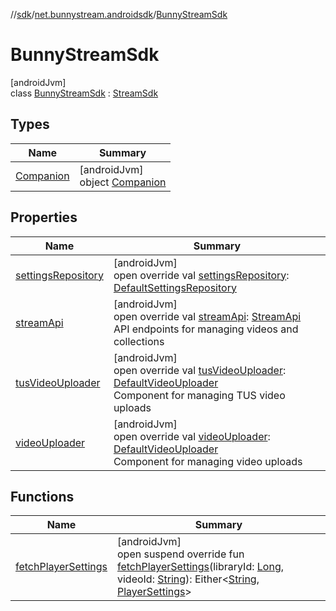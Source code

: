 //[sdk](../../../index.md)/[net.bunnystream.androidsdk](../index.md)/[BunnyStreamSdk](index.md)

# BunnyStreamSdk

[androidJvm]\
class [BunnyStreamSdk](index.md) : [StreamSdk](../-stream-sdk/index.md)

## Types

| Name | Summary |
|---|---|
| [Companion](-companion/index.md) | [androidJvm]<br>object [Companion](-companion/index.md) |

## Properties

| Name | Summary |
|---|---|
| [settingsRepository](settings-repository.md) | [androidJvm]<br>open override val [settingsRepository](settings-repository.md): [DefaultSettingsRepository](../../net.bunnystream.androidsdk.settings.data/-default-settings-repository/index.md) |
| [streamApi](stream-api.md) | [androidJvm]<br>open override val [streamApi](stream-api.md): [StreamApi](../-stream-api/index.md)<br>API endpoints for managing videos and collections |
| [tusVideoUploader](tus-video-uploader.md) | [androidJvm]<br>open override val [tusVideoUploader](tus-video-uploader.md): [DefaultVideoUploader](../../net.bunnystream.androidsdk.upload/-default-video-uploader/index.md)<br>Component for managing TUS video uploads |
| [videoUploader](video-uploader.md) | [androidJvm]<br>open override val [videoUploader](video-uploader.md): [DefaultVideoUploader](../../net.bunnystream.androidsdk.upload/-default-video-uploader/index.md)<br>Component for managing video uploads |

## Functions

| Name | Summary |
|---|---|
| [fetchPlayerSettings](fetch-player-settings.md) | [androidJvm]<br>open suspend override fun [fetchPlayerSettings](fetch-player-settings.md)(libraryId: [Long](https://kotlinlang.org/api/latest/jvm/stdlib/kotlin/-long/index.html), videoId: [String](https://kotlinlang.org/api/latest/jvm/stdlib/kotlin/-string/index.html)): Either&lt;[String](https://kotlinlang.org/api/latest/jvm/stdlib/kotlin/-string/index.html), [PlayerSettings](../../net.bunnystream.androidsdk.settings.domain.model/-player-settings/index.md)&gt; |

